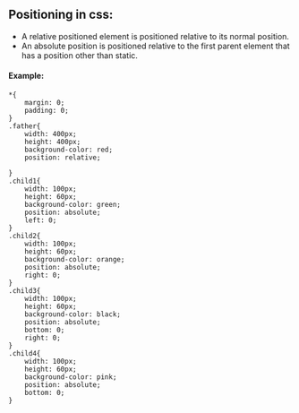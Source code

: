
## Positioning in css:
- A relative positioned  element is positioned relative to its normal  position.
- An absolute position is positioned relative to the first parent element that has a position other than static.
#### Example:
```
*{
    margin: 0;
    padding: 0;
}
.father{
    width: 400px;
    height: 400px;
    background-color: red;
    position: relative;

}
.child1{
    width: 100px;
    height: 60px;
    background-color: green;
    position: absolute;
    left: 0;
}
.child2{
    width: 100px;
    height: 60px;
    background-color: orange;
    position: absolute;
    right: 0;
}
.child3{
    width: 100px;
    height: 60px;
    background-color: black;
    position: absolute;
    bottom: 0;
    right: 0;
}
.child4{
    width: 100px;
    height: 60px;
    background-color: pink;
    position: absolute;
    bottom: 0;
}
```
